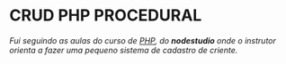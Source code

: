 # CRUD PHP PROCEDURAL

###### Fui seguindo as aulas do curso de [PHP](https://www.nodestudio.com.br/meus-cursos/curso-de-php-7), do __nodestudio__ onde o instrutor orienta a fazer uma pequeno sistema de cadastro de criente.

